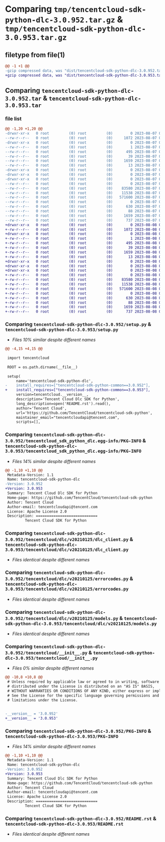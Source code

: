 # Comparing `tmp/tencentcloud-sdk-python-dlc-3.0.952.tar.gz` & `tmp/tencentcloud-sdk-python-dlc-3.0.953.tar.gz`

## filetype from file(1)

```diff
@@ -1 +1 @@
-gzip compressed data, was "dist/tencentcloud-sdk-python-dlc-3.0.952.tar", last modified: Mon Aug  7 08:52:02 2023, max compression
+gzip compressed data, was "dist/tencentcloud-sdk-python-dlc-3.0.953.tar", last modified: Tue Aug  8 00:23:38 2023, max compression
```

## Comparing `tencentcloud-sdk-python-dlc-3.0.952.tar` & `tencentcloud-sdk-python-dlc-3.0.953.tar`

### file list

```diff
@@ -1,20 +1,20 @@
-drwxr-xr-x   0 root         (0) root         (0)        0 2023-08-07 08:52:02.000000 tencentcloud-sdk-python-dlc-3.0.952/
--rw-r--r--   0 root         (0) root         (0)     1072 2023-08-07 08:52:02.000000 tencentcloud-sdk-python-dlc-3.0.952/setup.py
-drwxr-xr-x   0 root         (0) root         (0)        0 2023-08-07 08:52:02.000000 tencentcloud-sdk-python-dlc-3.0.952/tencentcloud_sdk_python_dlc.egg-info/
--rw-r--r--   0 root         (0) root         (0)        1 2023-08-07 08:52:02.000000 tencentcloud-sdk-python-dlc-3.0.952/tencentcloud_sdk_python_dlc.egg-info/dependency_links.txt
--rw-r--r--   0 root         (0) root         (0)      495 2023-08-07 08:52:02.000000 tencentcloud-sdk-python-dlc-3.0.952/tencentcloud_sdk_python_dlc.egg-info/SOURCES.txt
--rw-r--r--   0 root         (0) root         (0)       39 2023-08-07 08:52:02.000000 tencentcloud-sdk-python-dlc-3.0.952/tencentcloud_sdk_python_dlc.egg-info/requires.txt
--rw-r--r--   0 root         (0) root         (0)     1659 2023-08-07 08:52:02.000000 tencentcloud-sdk-python-dlc-3.0.952/tencentcloud_sdk_python_dlc.egg-info/PKG-INFO
--rw-r--r--   0 root         (0) root         (0)       13 2023-08-07 08:52:02.000000 tencentcloud-sdk-python-dlc-3.0.952/tencentcloud_sdk_python_dlc.egg-info/top_level.txt
-drwxr-xr-x   0 root         (0) root         (0)        0 2023-08-07 08:52:02.000000 tencentcloud-sdk-python-dlc-3.0.952/tencentcloud/
-drwxr-xr-x   0 root         (0) root         (0)        0 2023-08-07 08:52:02.000000 tencentcloud-sdk-python-dlc-3.0.952/tencentcloud/dlc/
-drwxr-xr-x   0 root         (0) root         (0)        0 2023-08-07 08:52:02.000000 tencentcloud-sdk-python-dlc-3.0.952/tencentcloud/dlc/v20210125/
--rw-r--r--   0 root         (0) root         (0)        0 2023-08-07 08:52:02.000000 tencentcloud-sdk-python-dlc-3.0.952/tencentcloud/dlc/v20210125/__init__.py
--rw-r--r--   0 root         (0) root         (0)    83580 2023-08-07 08:52:02.000000 tencentcloud-sdk-python-dlc-3.0.952/tencentcloud/dlc/v20210125/dlc_client.py
--rw-r--r--   0 root         (0) root         (0)    11538 2023-08-07 08:52:02.000000 tencentcloud-sdk-python-dlc-3.0.952/tencentcloud/dlc/v20210125/errorcodes.py
--rw-r--r--   0 root         (0) root         (0)   571600 2023-08-07 08:52:02.000000 tencentcloud-sdk-python-dlc-3.0.952/tencentcloud/dlc/v20210125/models.py
--rw-r--r--   0 root         (0) root         (0)        0 2023-08-07 08:52:02.000000 tencentcloud-sdk-python-dlc-3.0.952/tencentcloud/dlc/__init__.py
--rw-r--r--   0 root         (0) root         (0)      630 2023-08-07 08:52:02.000000 tencentcloud-sdk-python-dlc-3.0.952/tencentcloud/__init__.py
--rw-r--r--   0 root         (0) root         (0)       88 2023-08-07 08:52:02.000000 tencentcloud-sdk-python-dlc-3.0.952/setup.cfg
--rw-r--r--   0 root         (0) root         (0)     1659 2023-08-07 08:52:02.000000 tencentcloud-sdk-python-dlc-3.0.952/PKG-INFO
--rw-r--r--   0 root         (0) root         (0)      737 2023-08-07 08:52:02.000000 tencentcloud-sdk-python-dlc-3.0.952/README.rst
+drwxr-xr-x   0 root         (0) root         (0)        0 2023-08-08 00:23:38.000000 tencentcloud-sdk-python-dlc-3.0.953/
+-rw-r--r--   0 root         (0) root         (0)     1072 2023-08-08 00:23:38.000000 tencentcloud-sdk-python-dlc-3.0.953/setup.py
+drwxr-xr-x   0 root         (0) root         (0)        0 2023-08-08 00:23:38.000000 tencentcloud-sdk-python-dlc-3.0.953/tencentcloud_sdk_python_dlc.egg-info/
+-rw-r--r--   0 root         (0) root         (0)        1 2023-08-08 00:23:38.000000 tencentcloud-sdk-python-dlc-3.0.953/tencentcloud_sdk_python_dlc.egg-info/dependency_links.txt
+-rw-r--r--   0 root         (0) root         (0)      495 2023-08-08 00:23:38.000000 tencentcloud-sdk-python-dlc-3.0.953/tencentcloud_sdk_python_dlc.egg-info/SOURCES.txt
+-rw-r--r--   0 root         (0) root         (0)       39 2023-08-08 00:23:38.000000 tencentcloud-sdk-python-dlc-3.0.953/tencentcloud_sdk_python_dlc.egg-info/requires.txt
+-rw-r--r--   0 root         (0) root         (0)     1659 2023-08-08 00:23:38.000000 tencentcloud-sdk-python-dlc-3.0.953/tencentcloud_sdk_python_dlc.egg-info/PKG-INFO
+-rw-r--r--   0 root         (0) root         (0)       13 2023-08-08 00:23:38.000000 tencentcloud-sdk-python-dlc-3.0.953/tencentcloud_sdk_python_dlc.egg-info/top_level.txt
+drwxr-xr-x   0 root         (0) root         (0)        0 2023-08-08 00:23:38.000000 tencentcloud-sdk-python-dlc-3.0.953/tencentcloud/
+drwxr-xr-x   0 root         (0) root         (0)        0 2023-08-08 00:23:38.000000 tencentcloud-sdk-python-dlc-3.0.953/tencentcloud/dlc/
+drwxr-xr-x   0 root         (0) root         (0)        0 2023-08-08 00:23:38.000000 tencentcloud-sdk-python-dlc-3.0.953/tencentcloud/dlc/v20210125/
+-rw-r--r--   0 root         (0) root         (0)        0 2023-08-08 00:23:38.000000 tencentcloud-sdk-python-dlc-3.0.953/tencentcloud/dlc/v20210125/__init__.py
+-rw-r--r--   0 root         (0) root         (0)    83580 2023-08-08 00:23:38.000000 tencentcloud-sdk-python-dlc-3.0.953/tencentcloud/dlc/v20210125/dlc_client.py
+-rw-r--r--   0 root         (0) root         (0)    11538 2023-08-08 00:23:38.000000 tencentcloud-sdk-python-dlc-3.0.953/tencentcloud/dlc/v20210125/errorcodes.py
+-rw-r--r--   0 root         (0) root         (0)   571600 2023-08-08 00:23:38.000000 tencentcloud-sdk-python-dlc-3.0.953/tencentcloud/dlc/v20210125/models.py
+-rw-r--r--   0 root         (0) root         (0)        0 2023-08-08 00:23:38.000000 tencentcloud-sdk-python-dlc-3.0.953/tencentcloud/dlc/__init__.py
+-rw-r--r--   0 root         (0) root         (0)      630 2023-08-08 00:23:38.000000 tencentcloud-sdk-python-dlc-3.0.953/tencentcloud/__init__.py
+-rw-r--r--   0 root         (0) root         (0)       88 2023-08-08 00:23:38.000000 tencentcloud-sdk-python-dlc-3.0.953/setup.cfg
+-rw-r--r--   0 root         (0) root         (0)     1659 2023-08-08 00:23:38.000000 tencentcloud-sdk-python-dlc-3.0.953/PKG-INFO
+-rw-r--r--   0 root         (0) root         (0)      737 2023-08-08 00:23:38.000000 tencentcloud-sdk-python-dlc-3.0.953/README.rst
```

### Comparing `tencentcloud-sdk-python-dlc-3.0.952/setup.py` & `tencentcloud-sdk-python-dlc-3.0.953/setup.py`

 * *Files 10% similar despite different names*

```diff
@@ -4,15 +4,15 @@
 
 import tencentcloud
 
 ROOT = os.path.dirname(__file__)
 
 setup(
     name='tencentcloud-sdk-python-dlc',
-    install_requires=["tencentcloud-sdk-python-common==3.0.952"],
+    install_requires=["tencentcloud-sdk-python-common==3.0.953"],
     version=tencentcloud.__version__,
     description='Tencent Cloud Dlc SDK for Python',
     long_description=open('README.rst').read(),
     author='Tencent Cloud',
     url='https://github.com/TencentCloud/tencentcloud-sdk-python',
     maintainer_email="tencentcloudapi@tencent.com",
     scripts=[],
```

### Comparing `tencentcloud-sdk-python-dlc-3.0.952/tencentcloud_sdk_python_dlc.egg-info/PKG-INFO` & `tencentcloud-sdk-python-dlc-3.0.953/tencentcloud_sdk_python_dlc.egg-info/PKG-INFO`

 * *Files 14% similar despite different names*

```diff
@@ -1,10 +1,10 @@
 Metadata-Version: 1.1
 Name: tencentcloud-sdk-python-dlc
-Version: 3.0.952
+Version: 3.0.953
 Summary: Tencent Cloud Dlc SDK for Python
 Home-page: https://github.com/TencentCloud/tencentcloud-sdk-python
 Author: Tencent Cloud
 Author-email: tencentcloudapi@tencent.com
 License: Apache License 2.0
 Description: ============================
         Tencent Cloud SDK for Python
```

### Comparing `tencentcloud-sdk-python-dlc-3.0.952/tencentcloud/dlc/v20210125/dlc_client.py` & `tencentcloud-sdk-python-dlc-3.0.953/tencentcloud/dlc/v20210125/dlc_client.py`

 * *Files identical despite different names*

### Comparing `tencentcloud-sdk-python-dlc-3.0.952/tencentcloud/dlc/v20210125/errorcodes.py` & `tencentcloud-sdk-python-dlc-3.0.953/tencentcloud/dlc/v20210125/errorcodes.py`

 * *Files identical despite different names*

### Comparing `tencentcloud-sdk-python-dlc-3.0.952/tencentcloud/dlc/v20210125/models.py` & `tencentcloud-sdk-python-dlc-3.0.953/tencentcloud/dlc/v20210125/models.py`

 * *Files identical despite different names*

### Comparing `tencentcloud-sdk-python-dlc-3.0.952/tencentcloud/__init__.py` & `tencentcloud-sdk-python-dlc-3.0.953/tencentcloud/__init__.py`

 * *Files 0% similar despite different names*

```diff
@@ -10,8 +10,8 @@
 # Unless required by applicable law or agreed to in writing, software
 # distributed under the License is distributed on an "AS IS" BASIS,
 # WITHOUT WARRANTIES OR CONDITIONS OF ANY KIND, either express or implied.
 # See the License for the specific language governing permissions and
 # limitations under the License.
 
 
-__version__ = '3.0.952'
+__version__ = '3.0.953'
```

### Comparing `tencentcloud-sdk-python-dlc-3.0.952/PKG-INFO` & `tencentcloud-sdk-python-dlc-3.0.953/PKG-INFO`

 * *Files 14% similar despite different names*

```diff
@@ -1,10 +1,10 @@
 Metadata-Version: 1.1
 Name: tencentcloud-sdk-python-dlc
-Version: 3.0.952
+Version: 3.0.953
 Summary: Tencent Cloud Dlc SDK for Python
 Home-page: https://github.com/TencentCloud/tencentcloud-sdk-python
 Author: Tencent Cloud
 Author-email: tencentcloudapi@tencent.com
 License: Apache License 2.0
 Description: ============================
         Tencent Cloud SDK for Python
```

### Comparing `tencentcloud-sdk-python-dlc-3.0.952/README.rst` & `tencentcloud-sdk-python-dlc-3.0.953/README.rst`

 * *Files identical despite different names*

